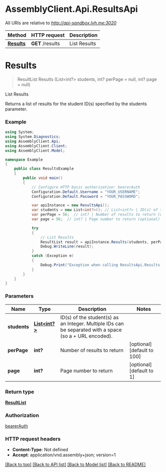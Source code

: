 # AssemblyClient.Api.ResultsApi

All URIs are relative to *http://api-sandbox.lvh.me:3020*

Method | HTTP request | Description
------------- | ------------- | -------------
[**Results**](ResultsApi.md#results) | **GET** /results | List Results


<a name="results"></a>
# **Results**
> ResultList Results (List<int?> students, int? perPage = null, int? page = null)

List Results

Returns a list of results for the student ID(s) specified by the students parameter.

### Example
```csharp
using System;
using System.Diagnostics;
using AssemblyClient.Api;
using AssemblyClient.Client;
using AssemblyClient.Model;

namespace Example
{
    public class ResultsExample
    {
        public void main()
        {
            // Configure HTTP basic authorization: bearerAuth
            Configuration.Default.Username = "YOUR_USERNAME";
            Configuration.Default.Password = "YOUR_PASSWORD";

            var apiInstance = new ResultsApi();
            var students = new List<int?>(); // List<int?> | ID(s) of the student(s) as an Integer. Multiple IDs can be separated with a space (so a + URL encoded).
            var perPage = 56;  // int? | Number of results to return (optional)  (default to 100)
            var page = 56;  // int? | Page number to return (optional)  (default to 1)

            try
            {
                // List Results
                ResultList result = apiInstance.Results(students, perPage, page);
                Debug.WriteLine(result);
            }
            catch (Exception e)
            {
                Debug.Print("Exception when calling ResultsApi.Results: " + e.Message );
            }
        }
    }
}
```

### Parameters

Name | Type | Description  | Notes
------------- | ------------- | ------------- | -------------
 **students** | [**List&lt;int?&gt;**](int?.md)| ID(s) of the student(s) as an Integer. Multiple IDs can be separated with a space (so a + URL encoded). | 
 **perPage** | **int?**| Number of results to return | [optional] [default to 100]
 **page** | **int?**| Page number to return | [optional] [default to 1]

### Return type

[**ResultList**](ResultList.md)

### Authorization

[bearerAuth](../README.md#bearerAuth)

### HTTP request headers

 - **Content-Type**: Not defined
 - **Accept**: application/vnd.assembly+json; version=1

[[Back to top]](#) [[Back to API list]](../README.md#documentation-for-api-endpoints) [[Back to Model list]](../README.md#documentation-for-models) [[Back to README]](../README.md)

